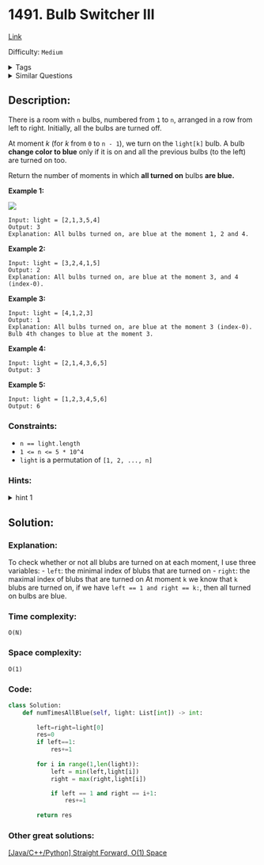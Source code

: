 # 1491. Bulb Switcher III
[Link](https://leetcode.com/problems/bulb-switcher-iii/)

Difficulty: `Medium`

<details>
<summary> Tags</summary>

`Array`
</details>

<details>
<summary> Similar Questions</summary>

[Bulb Switcher](https://leetcode.com/problems/bulb-switcher/)	`Medium`

[Bulb Switcher II](https://leetcode.com/problems/bulb-switcher-ii/)	`Medium`


</details>

## Description:  
There is a room with `n` bulbs, numbered from `1` to `n`, arranged in a row
from left to right. Initially, all the bulbs are turned off.

At moment _k_ (for _k_ from `0` to `n - 1`), we turn on the `light[k]` bulb. A
bulb **change  color to blue** only if it is on and all the previous bulbs (to
the left) are turned on too.

Return the number of moments in which **all  turned on** bulbs  **are blue.**



**Example 1:**

![](https://assets.leetcode.com/uploads/2020/02/29/sample_2_1725.png)

    
    
    Input: light = [2,1,3,5,4]
    Output: 3
    Explanation: All bulbs turned on, are blue at the moment 1, 2 and 4.
    

**Example 2:**

    
    
    Input: light = [3,2,4,1,5]
    Output: 2
    Explanation: All bulbs turned on, are blue at the moment 3, and 4 (index-0).
    

**Example 3:**

    
    
    Input: light = [4,1,2,3]
    Output: 1
    Explanation: All bulbs turned on, are blue at the moment 3 (index-0).
    Bulb 4th changes to blue at the moment 3.
    

**Example 4:**

    
    
    Input: light = [2,1,4,3,6,5]
    Output: 3
    

**Example 5:**

    
    
    Input: light = [1,2,3,4,5,6]
    Output: 6
    



### Constraints:

  * `n == light.length`
  * `1 <= n <= 5 * 10^4`
  * `light` is a permutation of  `[1, 2, ..., n]`

### Hints:
<details>
<summary> hint 1</summary>

If in the step x all bulb shines then bulbs 1,2,3,..,x should shines too.


</details>


## Solution:  


### Explanation:  

To check whether or not all blubs are turned on at each moment, I use three variables:
    - `left`: the minimal index of blubs that are turned on
    - `right`: the maximal index of blubs that are turned on 
At moment `k` we know that `k` blubs are turned on, if we have `left == 1 and right == k:`, then all turned on bulbs are blue.

### Time complexity:  
`O(N)`  


### Space complexity:  
`O(1)`  


### Code:  
```python
class Solution:
    def numTimesAllBlue(self, light: List[int]) -> int:
        
        left=right=light[0]
        res=0
        if left==1:
            res+=1
        
        for i in range(1,len(light)):
            left = min(left,light[i])
            right = max(right,light[i])

            if left == 1 and right == i+1:
                res+=1
                
        return res
```


### Other great solutions:
[[Java/C++/Python] Straight Forward, O(1) Space](https://leetcode.com/problems/bulb-switcher-iii/discuss/532538/JavaC%2B%2BPython-Straight-Forward-O(1)-Space)
